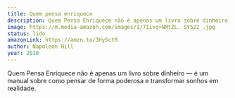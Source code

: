```yaml
---
title: Quem pensa enriquece
description: Quem Pensa Enriquece não é apenas um livro sobre dinheiro — é um manual sobre como pensar de forma poderosa e transformar sonhos em realidade.
image: https://m.media-amazon.com/images/I/71ivq+NMtZL._SY522_.jpg
status: lido
amazonLink: https://amzn.to/3Hy5ctR
author: Napoleon Hill
year: 2018
---
```


Quem Pensa Enriquece não é apenas um livro sobre dinheiro — é um manual sobre como pensar de forma poderosa e transformar sonhos em realidade.